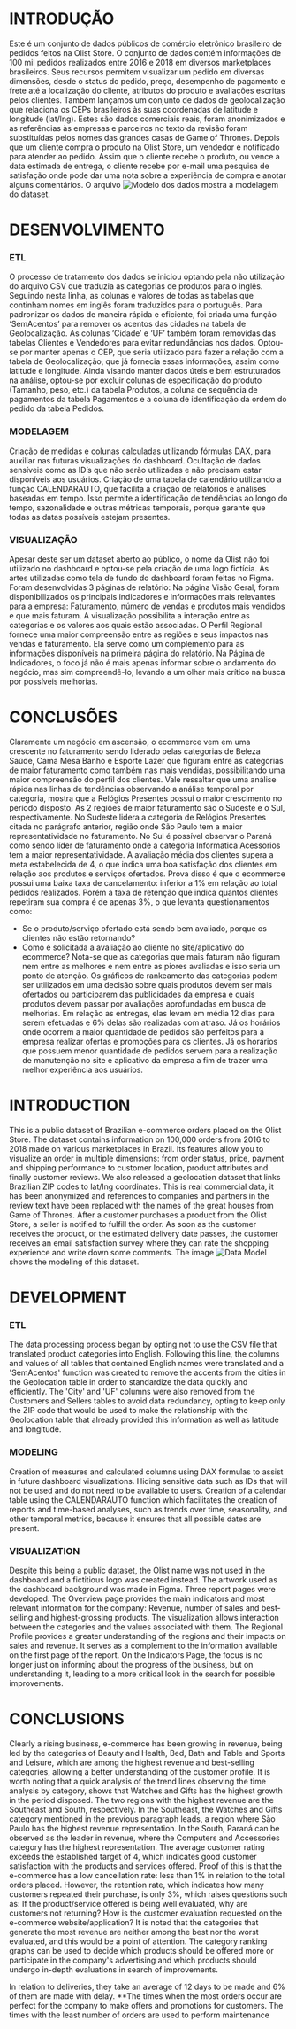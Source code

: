 # **INTRODUÇÃO**
Este é um conjunto de dados públicos de comércio eletrônico brasileiro de pedidos feitos na Olist Store. O conjunto de dados contém informações de 100 mil pedidos realizados entre 2016 e 2018 em diversos marketplaces brasileiros. Seus recursos permitem visualizar um pedido em diversas dimensões, desde o status do pedido, preço, desempenho de pagamento e frete até a localização do cliente, atributos do produto e avaliações escritas pelos clientes.
Também lançamos um conjunto de dados de geolocalização que relaciona os CEPs brasileiros às suas coordenadas de latitude e longitude (lat/lng).
Estes são dados comerciais reais, foram anonimizados e as referências às empresas e parceiros no texto da revisão foram substituídas pelos nomes das grandes casas de Game of Thrones.
Depois que um cliente compra o produto na Olist Store, um vendedor é notificado para atender ao pedido. Assim que o cliente recebe o produto, ou vence a data estimada de entrega, o cliente recebe por e-mail uma pesquisa de satisfação onde pode dar uma nota sobre a experiência de compra e anotar alguns comentários.
O arquivo ![Modelo dos dados](dataset.png) mostra a modelagem do dataset.

# **DESENVOLVIMENTO**
### ETL
O processo de tratamento dos dados se iniciou optando pela não utilização do arquivo CSV que traduzia as categorias de produtos para o inglês. Seguindo nesta linha, as colunas e valores de todas as tabelas que continham nomes em inglês foram traduzidos para o português. Para padronizar os dados de maneira rápida e eficiente, foi criada uma função ‘SemAcentos’ para remover os acentos das cidades na tabela de Geolocalização. As colunas ‘Cidade’ e ‘UF’ também foram removidas das tabelas Clientes e Vendedores para evitar redundâncias nos dados. Optou-se por manter apenas o CEP, que seria utilizado para fazer a relação com a tabela de Geolocalização, que já fornecia essas informações, assim como latitude e longitude.
Ainda visando manter dados úteis e bem estruturados na análise, optou-se por excluir colunas de especificação do produto (Tamanho, peso, etc.) da tabela Produtos, a coluna de sequência de pagamentos da tabela Pagamentos e a coluna de identificação da ordem do pedido da tabela Pedidos.

### MODELAGEM
Criação de medidas e colunas calculadas utilizando fórmulas DAX, para auxiliar nas futuras visualizações do dashboard.
Ocultação de dados sensíveis como as ID’s que não serão utilizadas e não precisam estar disponíveis aos usuários.
Criação de uma tabela de calendário utilizando a função CALENDARAUTO, que facilita a criação de relatórios e análises baseadas em tempo. Isso permite a identificação de tendências ao longo do tempo, sazonalidade e outras métricas temporais, porque garante que todas as datas possíveis estejam presentes.

### VISUALIZAÇÃO
Apesar deste ser um dataset aberto ao público, o nome da Olist não foi utilizado no dashboard e optou-se pela criação de uma logo fictícia.
As artes utilizadas como tela de fundo do dashboard foram feitas no Figma.
Foram desenvolvidas 3 páginas de relatório:
Na página Visão Geral, foram disponibilizados os principais indicadores e informações mais relevantes para a empresa: Faturamento, número de vendas e produtos mais vendidos e que mais faturam. A visualização possibilita a interação entre as categorias e os valores aos quais estão associadas.
O Perfil Regional fornece uma maior compreensão entre as regiões e seus impactos nas vendas e faturamento. Ela serve como um complemento para as informações disponíveis na primeira página do relatório.
Na Página de Indicadores, o foco já não é mais apenas informar sobre o andamento do negócio, mas sim compreendê-lo, levando a um olhar mais crítico na busca por possíveis melhorias.

# **CONCLUSÕES**
Claramente um negócio em ascensão, o ecommerce vem em uma crescente no faturamento sendo liderado pelas categorias de Beleza Saúde, Cama Mesa Banho e Esporte Lazer que figuram entre as categorias de maior faturamento como também nas mais vendidas, possibilitando uma maior compreensão do perfil dos clientes. Vale ressaltar que uma análise rápida nas linhas de tendências observando a análise temporal por categoria, mostra que a Relógios Presentes possui o maior crescimento no período disposto. 
As 2 regiões de maior faturamento são o Sudeste e o Sul, respectivamente. No Sudeste lidera a categoria de Relógios Presentes citada no parágrafo anterior, região onde São Paulo tem a maior representatividade no faturamento. No Sul é possível observar o Paraná como sendo líder de faturamento onde a categoria Informatica Acessorios tem a maior representatividade.
A avaliação média dos clientes supera a meta estabelecida de 4, o que indica uma boa satisfação dos clientes em relação aos produtos e serviços ofertados. Prova disso é que o ecommerce possui uma baixa taxa de cancelamento: inferior a 1% em relação ao total pedidos realizados. Porém a taxa de retenção que indica quantos clientes repetiram sua compra é de apenas 3%, o que levanta questionamentos como: 
- Se o produto/serviço ofertado está sendo bem avaliado, porque os clientes não estão retornando?
- Como é solicitada a avaliação ao cliente no site/aplicativo do ecommerce? 
Nota-se que as categorias que mais faturam não figuram nem entre as melhores e nem entre as piores avaliadas e isso seria um ponto de atenção.
Os gráficos de rankeamento das categorias podem ser utilizados em uma decisão sobre quais produtos devem ser mais ofertados ou participarem das publicidades da empresa e quais produtos devem passar por avaliações aprofundadas em busca de melhorias.
Em relação as entregas, elas levam em média 12 dias para serem efetuadas e 6% delas são realizadas com atraso.
Já os horários onde ocorrem a maior quantidade de pedidos são perfeitos para a empresa realizar ofertas e promoções para os clientes. Já os horários que possuem menor quantidade de pedidos servem para a realização de manutenção no site e aplicativo da empresa a fim de trazer uma melhor experiência aos usuários. 
 
 



# **INTRODUCTION**
This is a public dataset of Brazilian e-commerce orders placed on the Olist Store. The dataset contains information on 100,000 orders from 2016 to 2018 made on various marketplaces in Brazil. Its features allow you to visualize an order in multiple dimensions: from order status, price, payment and shipping performance to customer location, product attributes and finally customer reviews. We also released a geolocation dataset that links Brazilian ZIP codes to lat/lng coordinates.
This is real commercial data, it has been anonymized and references to companies and partners in the review text have been replaced with the names of the great houses from Game of Thrones.
After a customer purchases a product from the Olist Store, a seller is notified to fulfill the order. As soon as the customer receives the product, or the estimated delivery date passes, the customer receives an email satisfaction survey where they can rate the shopping experience and write down some comments.
The image ![Data Model](dataset.png) shows the modeling of this dataset.


# **DEVELOPMENT**
### ETL
The data processing process began by opting not to use the CSV file that translated product categories into English. Following this line, the columns and values of all tables that contained English names were translated and a 'SemAcentos' function was created to remove the accents from the cities in the Geolocation table in order to standardize the data quickly and efficiently. The 'City' and 'UF' columns were also removed from the Customers and Sellers tables to avoid data redundancy, opting to keep only the ZIP code that would be used to make the relationship with the Geolocation table that already provided this information as well as latitude and longitude.

### MODELING
Creation of measures and calculated columns using DAX formulas to assist in future dashboard visualizations.
Hiding sensitive data such as IDs that will not be used and do not need to be available to users.
Creation of a calendar table using the CALENDARAUTO function which facilitates the creation of reports and time-based analyses, such as trends over time, seasonality, and other temporal metrics, because it ensures that all possible dates are present.


### VISUALIZATION
Despite this being a public dataset, the Olist name was not used in the dashboard and a fictitious logo was created instead.
The artwork used as the dashboard background was made in Figma.
Three report pages were developed:
The Overview page provides the main indicators and most relevant information for the company: Revenue, number of sales and best-selling and highest-grossing products. The visualization allows interaction between the categories and the values associated with them.
The Regional Profile provides a greater understanding of the regions and their impacts on sales and revenue. It serves as a complement to the information available on the first page of the report.
On the Indicators Page, the focus is no longer just on informing about the progress of the business, but on understanding it, leading to a more critical look in the search for possible improvements.

# **CONCLUSIONS**
Clearly a rising business, e-commerce has been growing in revenue, being led by the categories of Beauty and Health, Bed, Bath and Table and Sports and Leisure, which are among the highest revenue and best-selling categories, allowing a better understanding of the customer profile. It is worth noting that a quick analysis of the trend lines observing the time analysis by category, shows that Watches and Gifts has the highest growth in the period disposed.
The two regions with the highest revenue are the Southeast and South, respectively. In the Southeast, the Watches and Gifts category mentioned in the previous paragraph leads, a region where São Paulo has the highest revenue representation. In the South, Paraná can be observed as the leader in revenue, where the Computers and Accessories category has the highest representation.
The average customer rating exceeds the established target of 4, which indicates good customer satisfaction with the products and services offered. Proof of this is that the e-commerce has a low cancellation rate: less than 1% in relation to the total orders placed. However, the retention rate, which indicates how many customers repeated their purchase, is only 3%, which raises questions such as:
If the product/service offered is being well evaluated, why are customers not returning?
How is the customer evaluation requested on the e-commerce website/application?
It is noted that the categories that generate the most revenue are neither among the best nor the worst evaluated, and this would be a point of attention.
The category ranking graphs can be used to decide which products should be offered more or participate in the company's advertising and which products should undergo in-depth evaluations in search of improvements.

In relation to deliveries, they take an average of 12 days to be made and 6% of them are made with delay.
**The times when the most orders occur are perfect for the company to make offers and promotions for customers. The times with the least number of orders are used to perform maintenance

